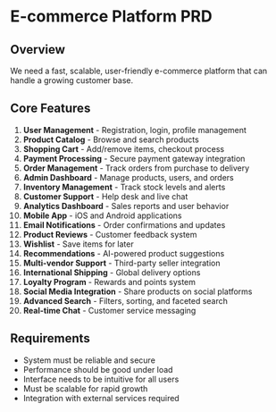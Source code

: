 # E-commerce Platform PRD

## Overview
We need a fast, scalable, user-friendly e-commerce platform that can handle a growing customer base.

## Core Features

1. **User Management** - Registration, login, profile management
2. **Product Catalog** - Browse and search products
3. **Shopping Cart** - Add/remove items, checkout process
4. **Payment Processing** - Secure payment gateway integration
5. **Order Management** - Track orders from purchase to delivery
6. **Admin Dashboard** - Manage products, users, and orders
7. **Inventory Management** - Track stock levels and alerts
8. **Customer Support** - Help desk and live chat
9. **Analytics Dashboard** - Sales reports and user behavior
10. **Mobile App** - iOS and Android applications
11. **Email Notifications** - Order confirmations and updates
12. **Product Reviews** - Customer feedback system
13. **Wishlist** - Save items for later
14. **Recommendations** - AI-powered product suggestions
15. **Multi-vendor Support** - Third-party seller integration
16. **International Shipping** - Global delivery options
17. **Loyalty Program** - Rewards and points system
18. **Social Media Integration** - Share products on social platforms
19. **Advanced Search** - Filters, sorting, and faceted search
20. **Real-time Chat** - Customer service messaging

## Requirements
- System must be reliable and secure
- Performance should be good under load
- Interface needs to be intuitive for all users
- Must be scalable for rapid growth
- Integration with external services required